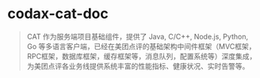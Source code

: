 # codax-cat-doc

> CAT 作为服务端项目基础组件，提供了 Java, C/C++, Node.js, Python, Go
> 等多语言客户端，已经在美团点评的基础架构中间件框架（MVC框架，RPC框架，数据库框架，缓存框架等，消息队列，配置系统等）深度集成，为美团点评各业务线提供系统丰富的性能指标、健康状况、实时告警等。